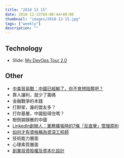 ```yaml
---
title: "2018 12 15"
date: 2018-12-15T04:00:44+09:00
thumbnail: "images/2018-12-15.jpg"
tags: ["weekly"]
description: ""
---
```


## Technology

* Slide: [My DevOps Tour 2.0](https://speakerdeck.com/chusiang/my-devops-tour-2-dot-0?slide=59)

    <script async class="speakerdeck-embed" data-id="c17b15cd2b4b460b91fb34fcc68a34ad" data-ratio="1.33333333333333" src="//speakerdeck.com/assets/embed.js"></script>

## Other

* [中美貿易戰：中國已經輸了，你不會想陪葬吧？](https://vocus.cc/bleak-solitude/5c10ad83fd897800013befc3)
 * 靠人讓利，就少了籌碼
 * 金融戰爭的本錢
 * 打群架，誰的盟友多？
 * 打你基層，中國挺得住嗎？
 * 樹倒猢猻散的中國
* [LinkedIn創辦人：業務擴張時的7條「反直覺」管理原則](https://meet.bnext.com.tw/articles/view/44089)
* [如何才有資格稱為資深工程師](https://jaceju.net/be-a-senior-engineer/)
 * 技術能力層面
 * 心理素質層面
* [創業投資股權及資本化設計](https://meethub.bnext.com.tw/%E5%89%B5%E6%A5%AD%E6%8A%95%E8%B3%87%E8%82%A1%E6%AC%8A%E5%8F%8A%E8%B3%87%E6%9C%AC%E5%8C%96%E8%A8%AD%E8%A8%88/)
